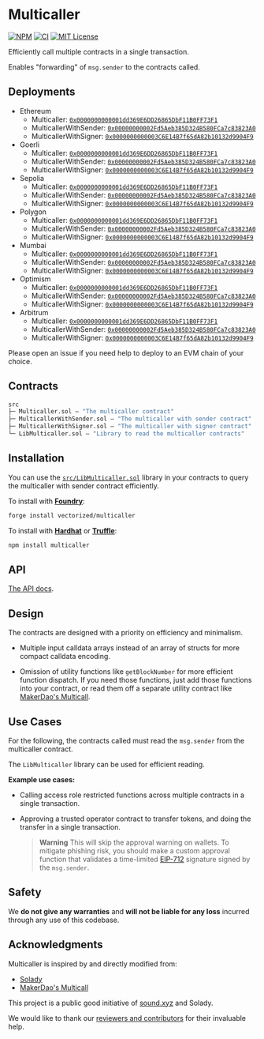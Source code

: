 # Multicaller

[![NPM][npm-shield]][npm-url]
[![CI][ci-shield]][ci-url]
[![MIT License][license-shield]][license-url]

Efficiently call multiple contracts in a single transaction.

Enables "forwarding" of `msg.sender` to the contracts called.

## Deployments

- Ethereum 
  - Multicaller: [`0x0000000000001dd369E6DD26865DbF11B0FF73F1`](https://etherscan.io/address/0x0000000000001dd369E6DD26865DbF11B0FF73F1)
  - MulticallerWithSender: [`0x00000000002Fd5Aeb385D324B580FCa7c83823A0`](https://etherscan.io/address/0x00000000002Fd5Aeb385D324B580FCa7c83823A0)
  - MulticallerWithSigner: [`0x0000000000003C6E14B7f65dA82b10132d9904F9`](https://etherscan.io/address/0x0000000000003C6E14B7f65dA82b10132d9904F9)
- Goerli 
  - Multicaller: [`0x0000000000001dd369E6DD26865DbF11B0FF73F1`](https://goerli.etherscan.io/address/0x0000000000001dd369E6DD26865DbF11B0FF73F1)
  - MulticallerWithSender: [`0x00000000002Fd5Aeb385D324B580FCa7c83823A0`](https://goerli.etherscan.io/address/0x00000000002Fd5Aeb385D324B580FCa7c83823A0)
  - MulticallerWithSigner: [`0x0000000000003C6E14B7f65dA82b10132d9904F9`](https://goerli.etherscan.io/address/0x0000000000003C6E14B7f65dA82b10132d9904F9)
- Sepolia 
  - Multicaller: [`0x0000000000001dd369E6DD26865DbF11B0FF73F1`](https://sepolia.etherscan.io/address/0x0000000000001dd369E6DD26865DbF11B0FF73F1)
  - MulticallerWithSender: [`0x00000000002Fd5Aeb385D324B580FCa7c83823A0`](https://sepolia.etherscan.io/address/0x00000000002Fd5Aeb385D324B580FCa7c83823A0)
  - MulticallerWithSigner: [`0x0000000000003C6E14B7f65dA82b10132d9904F9`](https://sepolia.etherscan.io/address/0x0000000000003C6E14B7f65dA82b10132d9904F9)
- Polygon 
  - Multicaller: [`0x0000000000001dd369E6DD26865DbF11B0FF73F1`](https://polygonscan.com/address/0x0000000000001dd369E6DD26865DbF11B0FF73F1)
  - MulticallerWithSender: [`0x00000000002Fd5Aeb385D324B580FCa7c83823A0`](https://polygonscan.com/address/0x00000000002Fd5Aeb385D324B580FCa7c83823A0)
  - MulticallerWithSigner: [`0x0000000000003C6E14B7f65dA82b10132d9904F9`](https://polygonscan.com/address/0x0000000000003C6E14B7f65dA82b10132d9904F9)
- Mumbai 
  - Multicaller: [`0x0000000000001dd369E6DD26865DbF11B0FF73F1`](https://mumbai.polygonscan.com/address/0x0000000000001dd369E6DD26865DbF11B0FF73F1)
  - MulticallerWithSender: [`0x00000000002Fd5Aeb385D324B580FCa7c83823A0`](https://mumbai.polygonscan.com/address/0x00000000002Fd5Aeb385D324B580FCa7c83823A0)
  - MulticallerWithSigner: [`0x0000000000003C6E14B7f65dA82b10132d9904F9`](https://mumbai.polygonscan.com/address/0x0000000000003C6E14B7f65dA82b10132d9904F9)
- Optimism 
  - Multicaller: [`0x0000000000001dd369E6DD26865DbF11B0FF73F1`](https://optimistic.etherscan.io/address/0x0000000000001dd369E6DD26865DbF11B0FF73F1)
  - MulticallerWithSender: [`0x00000000002Fd5Aeb385D324B580FCa7c83823A0`](https://optimistic.etherscan.io/address/0x00000000002Fd5Aeb385D324B580FCa7c83823A0)
  - MulticallerWithSigner: [`0x0000000000003C6E14B7f65dA82b10132d9904F9`](https://optimistic.etherscan.io/address/0x0000000000003C6E14B7f65dA82b10132d9904F9)
- Arbitrum 
  - Multicaller: [`0x0000000000001dd369E6DD26865DbF11B0FF73F1`](https://arbiscan.io/address/0x0000000000001dd369E6DD26865DbF11B0FF73F1)
  - MulticallerWithSender: [`0x00000000002Fd5Aeb385D324B580FCa7c83823A0`](https://arbiscan.io/address/0x00000000002Fd5Aeb385D324B580FCa7c83823A0)
  - MulticallerWithSigner: [`0x0000000000003C6E14B7f65dA82b10132d9904F9`](https://arbiscan.io/address/0x0000000000003C6E14B7f65dA82b10132d9904F9)

Please open an issue if you need help to deploy to an EVM chain of your choice.

## Contracts

```ml
src
├─ Multicaller.sol — "The multicaller contract"
├─ MulticallerWithSender.sol — "The multicaller with sender contract"
├─ MulticallerWithSigner.sol — "The multicaller with signer contract"
└─ LibMulticaller.sol — "Library to read the multicaller contracts"
``` 

## Installation

You can use the [`src/LibMulticaller.sol`](./src/LibMulticaller.sol) library in your contracts to query the multicaller with sender contract efficiently.

To install with [**Foundry**](https://github.com/gakonst/foundry):

```sh
forge install vectorized/multicaller
```

To install with [**Hardhat**](https://github.com/nomiclabs/hardhat) or [**Truffle**](https://github.com/trufflesuite/truffle):

```sh
npm install multicaller
```

## API

[The API docs](API.md).


## Design

The contracts are designed with a priority on efficiency and minimalism. 

- Multiple input calldata arrays instead of an array of structs for more compact calldata encoding.

- Omission of utility functions like `getBlockNumber` for more efficient function dispatch. If you need those functions, just add those functions into your contract, or read them off a separate utility contract like [MakerDao's Multicall](https://github.com/makerdao/multicall).

## Use Cases

For the following, the contracts called must read the `msg.sender` from the multicaller contract. 

The `LibMulticaller` library can be used for efficient reading.

**Example use cases:**

- Calling access role restricted functions across multiple contracts in a single transaction. 

- Approving a trusted operator contract to transfer tokens, and doing the transfer in a single transaction. 

  > **Warning** This will skip the approval warning on wallets. To mitigate phishing risk, you should make a custom approval function that validates a time-limited [EIP-712](https://eips.ethereum.org/EIPS/eip-712) signature signed by the `msg.sender`. 

## Safety

We **do not give any warranties** and **will not be liable for any loss** incurred through any use of this codebase.

## Acknowledgments

Multicaller is inspired by and directly modified from:

- [Solady](https://github.com/vectorized/solady)
- [MakerDao's Multicall](https://github.com/makerdao/multicall)

This project is a public good initiative of [sound.xyz](https://sound.xyz) and Solady.

We would like to thank our [reviewers and contributors](credits.txt) for their invaluable help.

[npm-shield]: https://img.shields.io/npm/v/multicaller.svg
[npm-url]: https://www.npmjs.com/package/multicaller

[ci-shield]: https://img.shields.io/github/actions/workflow/status/vectorized/multicaller/ci.yml?label=build&branch=main
[ci-url]: https://github.com/vectorized/multicaller/actions/workflows/ci.yml

[license-shield]: https://img.shields.io/badge/License-MIT-green.svg
[license-url]: https://github.com/vectorized/multicaller/blob/main/LICENSE.txt
 
